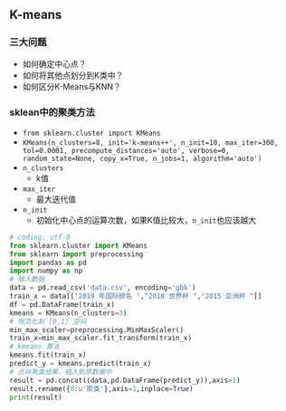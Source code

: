 ## K-means
### 三大问题
- 如何确定中心点？
- 如何将其他点划分到K类中？
- 如何区分K-Means与KNN？

### sklean中的聚类方法
- `from sklearn.cluster import KMeans`
- `KMeans(n_clusters=8, init='k-means++', n_init=10, max_iter=300, tol=0.0001, precompute_distances='auto', verbose=0, random_state=None, copy_x=True, n_jobs=1, algorithm='auto')`
- `n_clusters`
  - k值
- `max_iter`
  - 最大迭代值
- `n_init`
  - 初始化中心点的运算次数，如果K值比较大，`n_init`也应该越大

```Python
# coding: utf-8
from sklearn.cluster import KMeans
from sklearn import preprocessing
import pandas as pd
import numpy as np
# 输入数据
data = pd.read_csv('data.csv', encoding='gbk')
train_x = data[["2019 年国际排名 ","2018 世界杯 ","2015 亚洲杯 "]]
df = pd.DataFrame(train_x)
kmeans = KMeans(n_clusters=3)
# 规范化到 [0,1] 空间
min_max_scaler=preprocessing.MinMaxScaler()
train_x=min_max_scaler.fit_transform(train_x)
# kmeans 算法
kmeans.fit(train_x)
predict_y = kmeans.predict(train_x)
# 合并聚类结果，插入到原数据中
result = pd.concat((data,pd.DataFrame(predict_y)),axis=1)
result.rename({0:u'聚类'},axis=1,inplace=True)
print(result)

```
